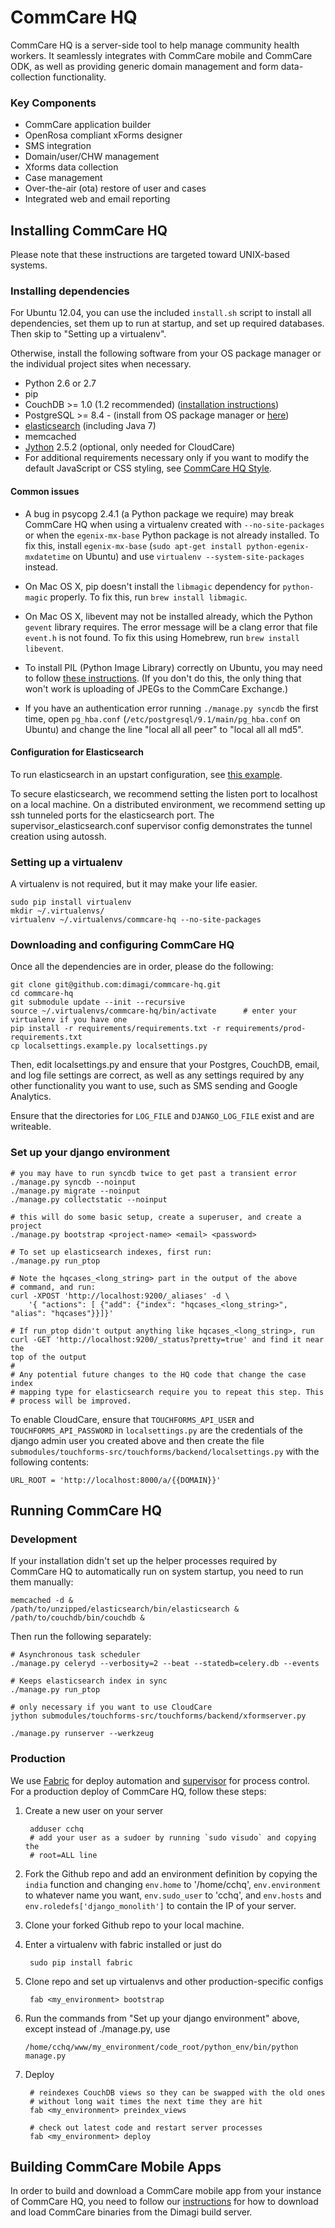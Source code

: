 CommCare HQ
===========

CommCare HQ is a server-side tool to help manage community health workers.
It seamlessly integrates with CommCare mobile and CommCare ODK, as well as
providing generic domain management and form data-collection functionality.

### Key Components

+ CommCare application builder
+ OpenRosa compliant xForms designer
+ SMS integration
+ Domain/user/CHW management
+ Xforms data collection
+ Case management
+ Over-the-air (ota) restore of user and cases
+ Integrated web and email reporting


Installing CommCare HQ
----------------------

Please note that these instructions are targeted toward UNIX-based systems.

### Installing dependencies

For Ubuntu 12.04, you can use the included `install.sh` script to install all
dependencies, set them up to run at startup, and set up required databases.
Then skip to "Setting up a virtualenv". 

Otherwise, install the following software from your OS package manager or the
individual project sites when necessary.

+ Python 2.6 or 2.7
+ pip
+ CouchDB >= 1.0 (1.2 recommended) ([installation instructions][couchdb])
+ PostgreSQL >= 8.4 - (install from OS package manager or [here][postgres])
+ [elasticsearch][elasticsearch] (including Java 7)
+ memcached
+ [Jython][jython] 2.5.2 (optional, only needed for CloudCare)
+ For additional requirements necessary only if you want to modify the default
  JavaScript or CSS styling, see [CommCare HQ Style](https://github.com/dimagi/hqstyle-src).

 [couchdb]: http://wiki.apache.org/couchdb/Installation
 [postgres]: http://jython.org/downloads.html
 [elasticsearch]: http://www.elasticsearch.org/download/
 [jython]: http://jython.org/downloads.html


#### Common issues

+ A bug in psycopg 2.4.1 (a Python package we require) may break CommCare HQ
  when using a virtualenv created with `--no-site-packages` or when the
  `egenix-mx-base` Python package is not already installed. To fix this, install
  `egenix-mx-base` (`sudo apt-get install python-egenix-mxdatetime` on Ubuntu)
  and use `virtualenv --system-site-packages` instead.

+ On Mac OS X, pip doesn't install the `libmagic` dependency for `python-magic`
  properly. To fix this, run `brew install libmagic`.

+ On Mac OS X, libevent may not be installed already, which the Python `gevent` library requires. The error message
  will be a clang error that file `event.h` is not found. To fix this using Homebrew, run `brew install libevent`.

+ To install PIL (Python Image Library) correctly on Ubuntu, you may need to
  follow [these instructions](http://obroll.com/install-python-pil-python-image-library-on-ubuntu-11-10-oneiric/). 
  (If you don't do this, the only thing that won't work is uploading of JPEGs to
  the CommCare Exchange.)

+ If you have an authentication error running `./manage.py syncdb` the first
  time, open `pg_hba.conf` (`/etc/postgresql/9.1/main/pg_hba.conf` on Ubuntu)
  and change the line "local all all peer" to "local all all md5".

#### Configuration for Elasticsearch

To run elasticsearch in an upstart configuration, see [this example](https://gist.github.com/3961323).

To secure elasticsearch, we recommend setting the listen port to localhost on a
local machine. On a distributed environment, we recommend setting up ssh
tunneled ports for the elasticsearch port. The supervisor_elasticsearch.conf
supervisor config demonstrates the tunnel creation using autossh.


### Setting up a virtualenv

A virtualenv is not required, but it may make your life easier.

    sudo pip install virtualenv
    mkdir ~/.virtualenvs/
    virtualenv ~/.virtualenvs/commcare-hq --no-site-packages

### Downloading and configuring CommCare HQ

Once all the dependencies are in order, please do the following:

    git clone git@github.com:dimagi/commcare-hq.git
    cd commcare-hq
    git submodule update --init --recursive
    source ~/.virtualenvs/commcare-hq/bin/activate      # enter your virtualenv if you have one
    pip install -r requirements/requirements.txt -r requirements/prod-requirements.txt
    cp localsettings.example.py localsettings.py

Then, edit localsettings.py and ensure that your Postgres, CouchDB, email, and
log file settings are correct, as well as any settings required by any other
functionality you want to use, such as SMS sending and Google Analytics.

Ensure that the directories for `LOG_FILE` and `DJANGO_LOG_FILE` exist and are
writeable.


### Set up your django environment

    # you may have to run syncdb twice to get past a transient error
    ./manage.py syncdb --noinput
    ./manage.py migrate --noinput
    ./manage.py collectstatic --noinput

    # this will do some basic setup, create a superuser, and create a project
    ./manage.py bootstrap <project-name> <email> <password>

    # To set up elasticsearch indexes, first run:
    ./manage.py run_ptop

    # Note the hqcases_<long_string> part in the output of the above
    # command, and run:
    curl -XPOST 'http://localhost:9200/_aliases' -d \
        '{ "actions": [ {"add": {"index": "hqcases_<long_string>", "alias": "hqcases"}}]}'

    # If run_ptop didn't output anything like hqcases_<long_string>, run 
    curl -GET 'http://localhost:9200/_status?pretty=true' and find it near the
    top of the output
    # 
    # Any potential future changes to the HQ code that change the case index
    # mapping type for elasticsearch require you to repeat this step. This
    # process will be improved.

To enable CloudCare, ensure that `TOUCHFORMS_API_USER` and
`TOUCHFORMS_API_PASSWORD` in `localsettings.py` are the credentials of the
django admin user you created above and then create the file
`submodules/touchforms-src/touchforms/backend/localsettings.py` with the
following contents:

    URL_ROOT = 'http://localhost:8000/a/{{DOMAIN}}'


Running CommCare HQ
-------------------

### Development

If your installation didn't set up the helper processes required by CommCare HQ
to automatically run on system startup, you need to run them manually:

    memcached -d &
    /path/to/unzipped/elasticsearch/bin/elasticsearch &
    /path/to/couchdb/bin/couchdb &

Then run the following separately:

    # Asynchronous task scheduler
    ./manage.py celeryd --verbosity=2 --beat --statedb=celery.db --events

    # Keeps elasticsearch index in sync
    ./manage.py run_ptop

    # only necessary if you want to use CloudCare
    jython submodules/touchforms-src/touchforms/backend/xformserver.py

    ./manage.py runserver --werkzeug

### Production

We use [Fabric](http://fabfile.org) for deploy automation and
[supervisor](http://supervisord.org) for process control.  For a production
deploy of CommCare HQ, follow these steps:

1. Create a new user on your server

        adduser cchq
        # add your user as a sudoer by running `sudo visudo` and copying the
        # root=ALL line

2. Fork the Github repo and add an environment definition by copying the `india`
   function and changing `env.home` to '/home/cchq', `env.environment` to
   whatever name you want, `env.sudo_user` to 'cchq', and `env.hosts` and
   `env.roledefs['django_monolith']` to contain the IP of your server.

3. Clone your forked Github repo to your local machine.

4. Enter a virtualenv with fabric installed or just do

        sudo pip install fabric

5. Clone repo and set up virtualenvs and other production-specific configs

        fab <my_environment> bootstrap

6. Run the commands from "Set up your django environment" above, except instead
   of ./manage.py, use

       /home/cchq/www/my_environment/code_root/python_env/bin/python manage.py 

7. Deploy
    
        # reindexes CouchDB views so they can be swapped with the old ones
        # without long wait times the next time they are hit
        fab <my_environment> preindex_views

        # check out latest code and restart server processes 
        fab <my_environment> deploy


Building CommCare Mobile Apps
-----------------------------

In order to build and download a CommCare mobile app from your instance of
CommCare HQ, you need to follow our [instructions][builds] for how to download
and load CommCare binaries from the Dimagi build server.

 [builds]: https://github.com/dimagi/core-hq/blob/master/corehq/apps/builds/README.md
